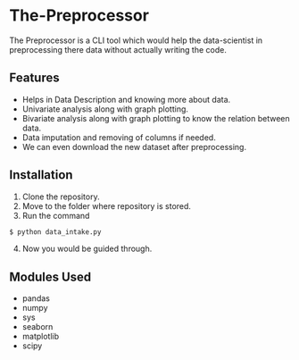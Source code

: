 # The-Preprocessor
The Preprocessor is a CLI tool which would help the data-scientist in preprocessing there data without actually writing the code.

## Features
* Helps in Data Description and knowing more about data.
* Univariate analysis along with graph plotting.
* Bivariate analysis along with graph plotting to know the relation between data.
* Data imputation and removing of columns if needed.
* We can even download the new dataset after preprocessing.

## Installation
1. Clone the repository.
2. Move to the folder where repository is stored.
3. Run the command
  ```bash
  $ python data_intake.py
  ```
  
4. Now you would be guided through.

## Modules Used
* pandas
* numpy
* sys
* seaborn
* matplotlib
* scipy
